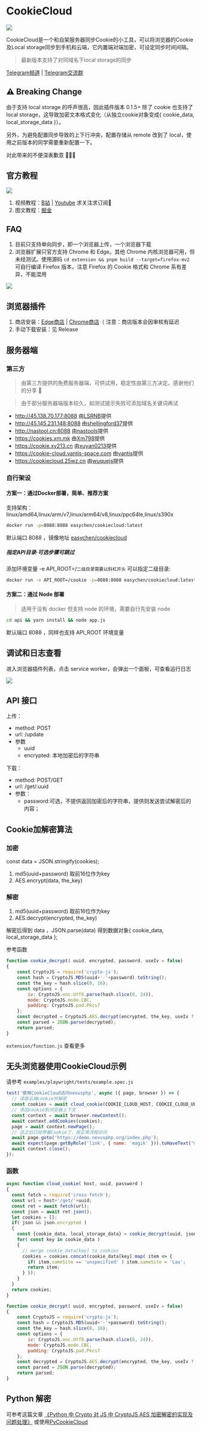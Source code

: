 # CookieCloud

![](extension/assets/icon.png)

CookieCloud是一个和自架服务器同步Cookie的小工具，可以将浏览器的Cookie及Local storage同步到手机和云端，它内置端对端加密，可设定同步时间间隔。

> 最新版本支持了对同域名下local storage的同步

[Telegram频道](https://t.me/CookieCloudTG) | [Telegram交流群](https://t.me/CookieCloudGroup)

## ⚠️ Breaking Change

由于支持 local storage 的呼声很高，因此插件版本 0.1.5+ 除了 cookie 也支持了 local storage，这导致加密文本格式变化（从独立cookie对象变成{ cookie_data, local_storage_data }）。

另外，为避免配置同步导致的上下行冲突，配置存储从 remote 改到了 local，使用之前版本的同学需要重新配置一下。

对此带来的不便深表歉意 🙇🏻‍♂️


## 官方教程

![](images/20230121141854.png)

1. 视频教程：[B站](https://www.bilibili.com/video/BV1fR4y1a7zb) | [Youtube](https://youtu.be/3oeSiGHXeQw) 求关注求订阅🥺
1. 图文教程：[掘金](https://juejin.cn/post/7190963442017108027)

## FAQ

1. 目前只支持单向同步，即一个浏览器上传，一个浏览器下载
2. 浏览器扩展只官方支持 Chrome 和 Edge。其他 Chrome 内核浏览器可用，但未经测试。使用源码 `cd extension && pnpm build --target=firefox-mv2` 可自行编译 Firefox 版本，注意 Firefox 的 Cookie 格式和 Chrome 系有差异，不能混用

![](images/20230121092535.png)

## 浏览器插件

1. 商店安装：[Edge商店](https://microsoftedge.microsoft.com/addons/detail/cookiecloud/bffenpfpjikaeocaihdonmgnjjdpjkeo) | [Chrome商店](https://chrome.google.com/webstore/detail/cookiecloud/ffjiejobkoibkjlhjnlgmcnnigeelbdl)（ 注意：商店版本会因审核有延迟
1. 手动下载安装：见 Release

## 服务器端

### 第三方

> 由第三方提供的免费服务器端，可供试用，稳定性由第三方决定。感谢他们的分享 👏

> 由于部分服务器端版本较久，如测试提示失败可添加域名关键词再试

- <http://45.138.70.177:8088> 由[LSRNB](https://github.com/lsrnb)提供
- <http://45.145.231.148:8088> 由[shellingford37](https://github.com/shellingford37)提供
- <http://nastool.cn:8088> 由[nastools](https://github.com/jxxghp/nas-tools)提供
- <https://cookies.xm.mk> 由[Xm798](https://github.com/Xm798)提供
- <https://cookie.xy213.cn> 由[xuyan0213](https://github.com/xuyan0213)提供
- <https://cookie-cloud.vantis-space.com> 由[vantis](https://github.com/vantis-zh)提供
- <https://cookiecloud.25wz.cn> 由[wuquejs](https://github.com/wuquejs)提供

### 自行架设

#### 方案一：通过Docker部署，简单、推荐方案

支持架构：linux/amd64,linux/arm/v7,linux/arm64/v8,linux/ppc64le,linux/s390x

```bash
docker run -p=8088:8088 easychen/cookiecloud:latest
```
默认端口 8088 ，镜像地址 [easychen/cookiecloud](https://hub.docker.com/r/easychen/cookiecloud)

##### 指定API目录·可选步骤可跳过

添加环境变量 -e API_ROOT=/`二级目录需要以斜杠开头` 可以指定二级目录:

```bash
docker run -e API_ROOT=/cookie -p=8088:8088 easychen/cookiecloud:latest
```

#### 方案二：通过 Node 部署

> 适用于没有 docker 但支持 node 的环境，需要自行先安装 node

```bash
cd api && yarn install && node app.js
```
默认端口 8088 ，同样也支持 API_ROOT 环境变量

## 调试和日志查看

进入浏览器插件列表，点击 service worker，会弹出一个面板，可查看运行日志

![](images/20230121095327.png)

## API 接口

上传：

- method: POST
- url: /update
- 参数
  - uuid
  - encrypted: 本地加密后的字符串

下载：

- method: POST/GET
- url: /get/:uuid
- 参数：
   - password:可选，不提供返回加密后的字符串，提供则发送尝试解密后的内容；


## Cookie加解密算法

### 加密

const data = JSON.stringify(cookies);

1. md5(uuid+password) 取前16位作为key
2. AES.encrypt(data, the_key)

### 解密

1. md5(uuid+password) 取前16位作为key
2. AES.decrypt(encrypted, the_key)

解密后得到 data ，JSON.parse(data) 得到数据对象{ cookie_data, local_storage_data };

参考函数

```js
function cookie_decrypt( uuid, encrypted, password, useIv = false)
{
    const CryptoJS = require('crypto-js');
    const hash = CryptoJS.MD5(uuid+'-'+password).toString();
    const the_key = hash.slice(0, 16);
    const options = {
        iv: CryptoJS.enc.Utf8.parse(hash.slice(8, 24)),
        mode: CryptoJS.mode.CBC,
        padding: CryptoJS.pad.Pkcs7
    };
    const decrypted = CryptoJS.AES.decrypt(encrypted, the_key, useIv ? options : void 0).toString(CryptoJS.enc.Utf8);
    const parsed = JSON.parse(decrypted);
    return parsed;
}
```

`extension/function.js` 查看更多

## 无头浏览器使用CookieCloud示例

请参考 `examples/playwright/tests/example.spec.js`

```javascript
test('使用CookieCloud访问nexusphp', async ({ page, browser }) => {
  // 读取云端cookie并解密
  const cookies = await cloud_cookie(COOKIE_CLOUD_HOST, COOKIE_CLOUD_UUID, COOKIE_CLOUD_PASSWORD);
  // 添加cookie到浏览器上下文
  const context = await browser.newContext();
  await context.addCookies(cookies);
  page = await context.newPage();
  // 这之后已经带着Cookie了，按正常流程访问
  await page.goto('https://demo.nexusphp.org/index.php');
  await expect(page.getByRole('link', { name: 'magik' })).toHaveText("magik");
  await context.close();
});

```

### 函数

```javascript
async function cloud_cookie( host, uuid, password )
{
  const fetch = require('cross-fetch');
  const url = host+'/get/'+uuid;
  const ret = await fetch(url);
  const json = await ret.json();
  let cookies = [];
  if( json && json.encrypted )
  {
    const {cookie_data, local_storage_data} = cookie_decrypt(uuid, json.encrypted, password, json.iv);
    for( const key in cookie_data )
    {
      // merge cookie_data[key] to cookies
      cookies = cookies.concat(cookie_data[key].map( item => {
        if( item.sameSite == 'unspecified' ) item.sameSite = 'Lax';
        return item;
      } ));
    }
  }
  return cookies;
}

function cookie_decrypt( uuid, encrypted, password, useIv = false)
{
    const CryptoJS = require('crypto-js');
    const hash = CryptoJS.MD5(uuid+'-'+password).toString();
    const the_key = hash.slice(0, 16);
    const options = {
        iv: CryptoJS.enc.Utf8.parse(hash.slice(8, 24)),
        mode: CryptoJS.mode.CBC,
        padding: CryptoJS.pad.Pkcs7
    };
    const decrypted = CryptoJS.AES.decrypt(encrypted, the_key, useIv ? options : void 0).toString(CryptoJS.enc.Utf8);
    const parsed = JSON.parse(decrypted);
    return parsed;
}
```

## Python 解密

可参考这篇文章 [《Python 中 Crypto 对 JS 中 CryptoJS AES 加密解密的实现及问题处理》](https://blog.homurax.com/2022/08/12/python-crypto/) 或使用[PyCookieCloud](https://github.com/lupohan44/PyCookieCloud)
